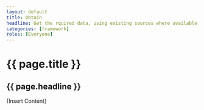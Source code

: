 ```yaml
---
layout: default
title: Obtain
headline: Get the rquired data, using existing sources where available, ensure open data requirements and standards can be met.
categories: [framework]
roles: [Everyone]
---
```


# {{ page.title }}

## {{ page.headline }}
  
{Insert Content}
